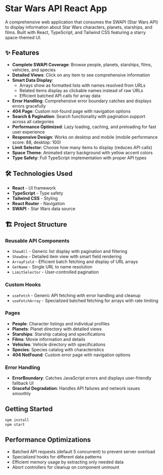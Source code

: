 # Star Wars API React App

A comprehensive web application that consumes the SWAPI (Star Wars API) to display information about Star Wars characters, planets, starships, and films. Built with React, TypeScript, and Tailwind CSS featuring a starry space-themed UI.

## ✨ Features

- **Complete SWAPI Coverage**: Browse people, planets, starships, films, vehicles, and species
- **Detailed Views**: Click on any item to see comprehensive information
- **Smart Data Display**: 
  - Arrays show as formatted lists with names resolved from URLs
  - Related items display as clickable names instead of raw URLs
  - Efficient batched API calls for array data
- **Error Handling**: Comprehensive error boundary catches and displays errors gracefully
- **404 Page**: Custom not-found page with navigation options
- **Search & Pagination**: Search functionality with pagination support across all categories
- **Performance Optimized**: Lazy loading, caching, and preloading for fast user experience
- **Responsive Design**: Works on desktop and mobile (mobile performance score: 88, desktop: 100)
- **Limit Selector**: Choose how many items to display (reduces API calls)
- **Space Theme**: Animated starry background with yellow accent colors
- **Type Safety**: Full TypeScript implementation with proper API types

## 🛠 Technologies Used

- **React** - UI framework
- **TypeScript** - Type safety
- **Tailwind CSS** - Styling
- **React Router** - Navigation
- **SWAPI** - Star Wars data source

## 🏗 Project Structure

### Reusable API Components
- `ShowAll` - Generic list display with pagination and filtering
- `ShowOne` - Detailed item view with smart field rendering
- `ArrayField` - Efficient batch fetching and display of URL arrays
- `GetName` - Single URL to name resolution
- `LimitSelector` - User-controlled pagination

### Custom Hooks
- `useFetch` - Generic API fetching with error handling and cleanup
- `useFetchArray` - Specialized batched fetching for arrays with rate limiting

### Pages
- **People**: Character listings and individual profiles
- **Planets**: Planet directory with detailed views
- **Starships**: Starship catalog and specifications
- **Films**: Movie information and details
- **Vehicles**: Vehicle directory with specifications
- **Species**: Species catalog with characteristics
- **404 NotFound**: Custom error page with navigation options

### Error Handling
- **ErrorBoundary**: Catches JavaScript errors and displays user-friendly fallback UI
- **Graceful Degradation**: Handles API failures and network issues smoothly

## Getting Started

```bash
npm install
npm start
```

## Performance Optimizations

- Batched API requests (default 5 concurrent) to prevent server overload
- Specialized hooks for different data patterns
- Efficient memory usage by extracting only needed data
- Abort controllers for cleanup on component unmount 
